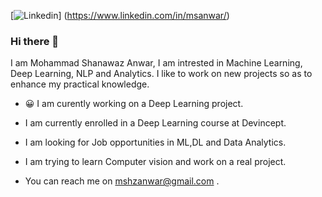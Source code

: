 [![Linkedin](https://img.shields.io/badge/LinkedIn-0077B5?style=for-the-badge&logo=linkedin&logoColor=white)] (https://www.linkedin.com/in/msanwar/)


### Hi there 👋

I am Mohammad Shanawaz Anwar, I am intrested in Machine Learning, Deep Learning, NLP and Analytics. I like to work on new projects so as to enhance my practical knowledge.




* :grinning: I am curently working on a Deep Learning project.

* I am currently enrolled in a Deep Learning course at Devincept.

* I am looking for Job opportunities in ML,DL and Data Analytics.

* I am trying to learn Computer vision and work on a real project.

* You can reach me on mshzanwar@gmail.com .
